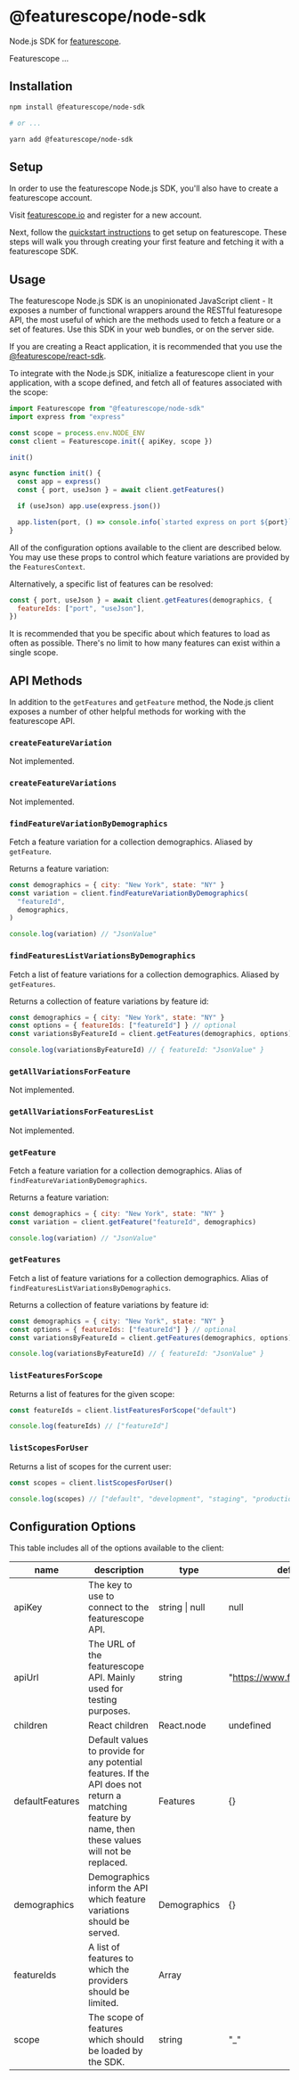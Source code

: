 # @featurescope/node-sdk

Node.js SDK for [featurescope](https://www.featurescope.io).

Featurescope ...

## Installation

```sh
npm install @featurescope/node-sdk

# or ...

yarn add @featurescope/node-sdk
```

## Setup

In order to use the featurescope Node.js SDK, you'll also have to create a featurescope account.

Visit [featurescope.io](https://www.featurescope.io "featurescope.io") and register for a new account.

Next, follow the [quickstart instructions](https://www.featurescope.io/quickstart "quickstart instructions") to get setup on featurescope. These steps will walk you through creating your first feature and fetching it with a featurescope SDK.

## Usage

The featurescope Node.js SDK is an unopinionated JavaScript client - It exposes a number of functional wrappers around the RESTful featuresope API, the most useful of which are the methods used to fetch a feature or a set of features. Use this SDK in your web bundles, or on the server side.

If you are creating a React application, it is recommended that you use the [@featurescope/react-sdk](https://github.com/featurescope/featurescope-react-sdk "@featurescope/react-sdk").

To integrate with the Node.js SDK, initialize a featurescope client in your application, with a scope defined, and fetch all of features associated with the scope:

```js
import Featurescope from "@featurescope/node-sdk"
import express from "express"

const scope = process.env.NODE_ENV
const client = Featurescope.init({ apiKey, scope })

init()

async function init() {
  const app = express()
  const { port, useJson } = await client.getFeatures()

  if (useJson) app.use(express.json())

  app.listen(port, () => console.info(`started express on port ${port}`))
}
```

All of the configuration options available to the client are described below. You may use these props to control which feature variations are provided by the `FeaturesContext`.

Alternatively, a specific list of features can be resolved:

```js
const { port, useJson } = await client.getFeatures(demographics, {
  featureIds: ["port", "useJson"],
})
```

It is recommended that you be specific about which features to load as often as possible. There's no limit to how many features can exist within a single scope.

## API Methods

In addition to the `getFeatures` and `getFeature` method, the Node.js client exposes a number of other helpful methods for working with the featurescope API.

### `createFeatureVariation`

Not implemented.

### `createFeatureVariations`

Not implemented.

### `findFeatureVariationByDemographics`

Fetch a feature variation for a collection demographics. Aliased by `getFeature`.

Returns a feature variation:

```js
const demographics = { city: "New York", state: "NY" }
const variation = client.findFeatureVariationByDemographics(
  "featureId",
  demographics,
)

console.log(variation) // "JsonValue"
```

### `findFeaturesListVariationsByDemographics`

Fetch a list of feature variations for a collection demographics. Aliased by `getFeatures`.

Returns a collection of feature variations by feature id:

```js
const demographics = { city: "New York", state: "NY" }
const options = { featureIds: ["featureId"] } // optional
const variationsByFeatureId = client.getFeatures(demographics, options)

console.log(variationsByFeatureId) // { featureId: "JsonValue" }
```

### `getAllVariationsForFeature`

Not implemented.

### `getAllVariationsForFeaturesList`

Not implemented.

### `getFeature`

Fetch a feature variation for a collection demographics. Alias of `findFeatureVariationByDemographics`.

Returns a feature variation:

```js
const demographics = { city: "New York", state: "NY" }
const variation = client.getFeature("featureId", demographics)

console.log(variation) // "JsonValue"
```

### `getFeatures`

Fetch a list of feature variations for a collection demographics. Alias of `findFeaturesListVariationsByDemographics`.

Returns a collection of feature variations by feature id:

```js
const demographics = { city: "New York", state: "NY" }
const options = { featureIds: ["featureId"] } // optional
const variationsByFeatureId = client.getFeatures(demographics, options)

console.log(variationsByFeatureId) // { featureId: "JsonValue" }
```

### `listFeaturesForScope`

Returns a list of features for the given scope:

```js
const featureIds = client.listFeaturesForScope("default")

console.log(featureIds) // ["featureId"]
```

### `listScopesForUser`

Returns a list of scopes for the current user:

```js
const scopes = client.listScopesForUser()

console.log(scopes) // ["default", "development", "staging", "production"]
```

## Configuration Options

This table includes all of the options available to the client:

| name            | description                                                                                                                                          | type           | default                       |
| --------------- | ---------------------------------------------------------------------------------------------------------------------------------------------------- | -------------- | ----------------------------- |
| apiKey          | The key to use to connect to the featurescope API.                                                                                                   | string \| null | null                          |
| apiUrl          | The URL of the featurescope API. Mainly used for testing purposes.                                                                                   | string         | "https://www.featurescope.io" |
| children        | React children                                                                                                                                       | React.node     | undefined                     |
| defaultFeatures | Default values to provide for any potential features. If the API does not return a matching feature by name, then these values will not be replaced. | Features       | {}                            |
| demographics    | Demographics inform the API which feature variations should be served.                                                                               | Demographics   | {}                            |
| featureIds      | A list of features to which the providers should be limited.                                                                                         | Array<string>  |                               |
| scope           | The scope of features which should be loaded by the SDK.                                                                                             | string         | "\_"                          |
